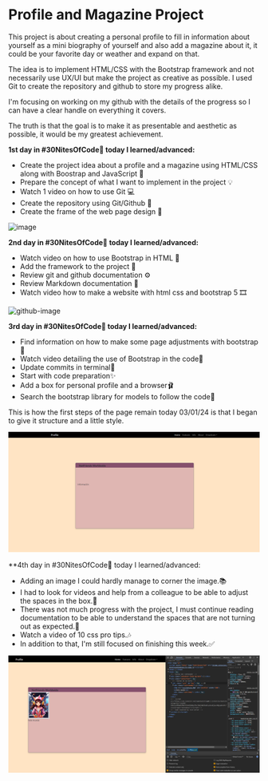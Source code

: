 # Profile and Magazine Project

This project is about creating a personal profile to fill in information about yourself as a mini biography of yourself and also add a magazine about it, it could be your favorite day or weather and expand on that.

The idea is to implement HTML/CSS with the Bootstrap framework and not necessarily use UX/UI but make the project as creative as possible. I used Git to create the repository and github to store my progress alike.

I'm focusing on working on my github with the details of the progress so I can have a clear handle on everything it covers.

The truth is that the goal is to make it as presentable and aesthetic as possible, it would be my greatest achievement.



**1st day in #30NitesOfCode🥚 today I learned/advanced:**

- Create the project idea about a profile and a magazine using HTML/CSS along with Boostrap and JavaScript 🎯
- Prepare the concept of what I want to implement in the project 💡
- Watch 1 video on how to use Git 💻
- Create the repository using Git/Github 🧵
- Create the frame of the web page design 🎀

![image](https://github.com/Teshidesu/Profile-magazine/assets/118557327/a4dd5b28-2f7e-45ab-afe7-6e170714b59d)


**2nd day in #30NitesOfCode🥚 today I learned/advanced:**

- Watch video on how to use Bootstrap in HTML 🎯
- Add the framework to the project 🎲
- Review git and github documentation ⚙
- Review Markdown documentation 🎫
- Watch video how to make a website with html css and bootstrap 5 🎞

![github-image](https://github.com/Teshidesu/Profile-magazine/assets/118557327/6f5dfea1-4f5c-4941-b5f8-c8829759b79d)

**3rd day in #30NitesOfCode🥚 today I learned/advanced:**

- Find information on how to make some page adjustments with bootstrap🌼
- Watch video detailing the use of Bootstrap in the code👗
- Update commits in terminal🎈
- Start with code preparation✨
- Add a box for personal profile and a browser🩰
- Search the bootstrap library for models to follow the code🍂

This is how the first steps of the page remain today 03/01/24 is that I began to give it structure and a little style.

![github-image](css/profile.PNG)

**4th day in #30NitesOfCode🥚 today I learned/advanced: 

- Adding an image I could hardly manage to corner the image.📚
- I had to look for videos and help from a colleague to be able to adjust the spaces in the box.💾
- There was not much progress with the project, I must continue reading documentation to be able to understand the spaces that are not turning out as expected.🎃
- Watch a video of 10 css pro tips.🎶
- In addition to that, I'm still focused on finishing this week.✅

![github-image](css/prfff.PNG)

